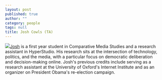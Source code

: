 ```yaml
---
layout: post
published: true
author: ""
category: people
tags: null
title: Josh Cowls (TA)
---
```


![]({{site.baseurl}}/assets/DSC_0060.JPG)[Josh](joshcowls.com) is a first year student in Comparative Media Studies and a research assistant in HyperStudio. His research sits at the intersection of technology, politics, and the media, with a particular focus on democratic deliberation and decision-making online. Josh's previous credits include serving as a research assistant at the University of Oxford's Internet Institute and as an organizer on President Obama's re-election campaign. 
